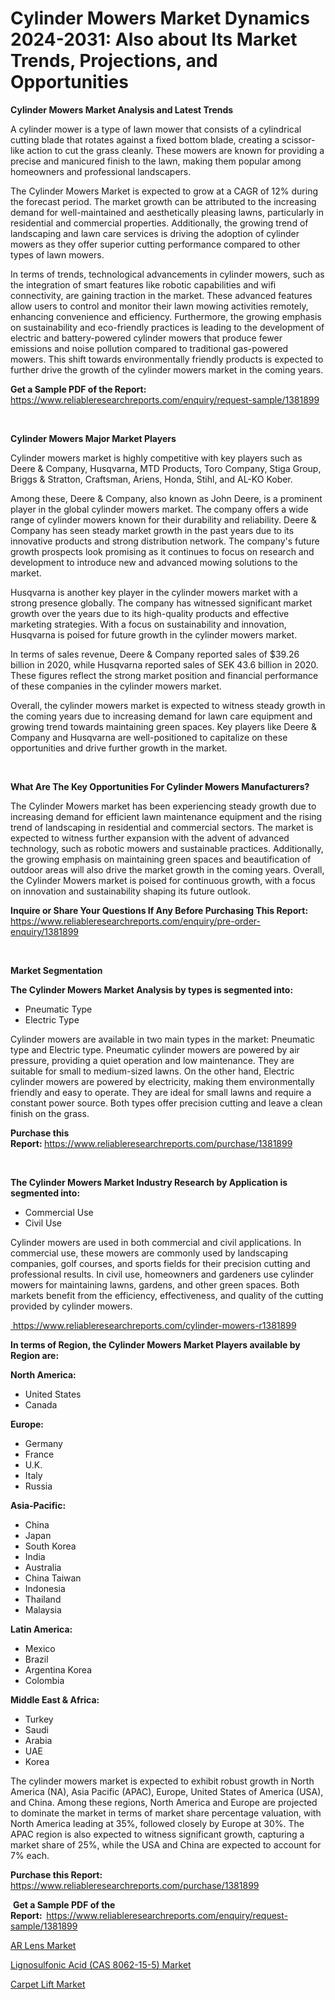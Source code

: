 <p><h1>Cylinder Mowers Market Dynamics 2024-2031: Also about Its Market Trends, Projections, and Opportunities</h1></p><p><strong>Cylinder Mowers Market Analysis and Latest Trends</strong></p>
<p><p>A cylinder mower is a type of lawn mower that consists of a cylindrical cutting blade that rotates against a fixed bottom blade, creating a scissor-like action to cut the grass cleanly. These mowers are known for providing a precise and manicured finish to the lawn, making them popular among homeowners and professional landscapers.</p><p>The Cylinder Mowers Market is expected to grow at a CAGR of 12% during the forecast period. The market growth can be attributed to the increasing demand for well-maintained and aesthetically pleasing lawns, particularly in residential and commercial properties. Additionally, the growing trend of landscaping and lawn care services is driving the adoption of cylinder mowers as they offer superior cutting performance compared to other types of lawn mowers.</p><p>In terms of trends, technological advancements in cylinder mowers, such as the integration of smart features like robotic capabilities and wifi connectivity, are gaining traction in the market. These advanced features allow users to control and monitor their lawn mowing activities remotely, enhancing convenience and efficiency. Furthermore, the growing emphasis on sustainability and eco-friendly practices is leading to the development of electric and battery-powered cylinder mowers that produce fewer emissions and noise pollution compared to traditional gas-powered mowers. This shift towards environmentally friendly products is expected to further drive the growth of the cylinder mowers market in the coming years.</p></p>
<p><strong>Get a Sample PDF of the Report:&nbsp;</strong> <a href="https://www.reliableresearchreports.com/enquiry/request-sample/1381899">https://www.reliableresearchreports.com/enquiry/request-sample/1381899</a></p>
<p>&nbsp;</p>
<p><strong>Cylinder Mowers Major Market Players</strong></p>
<p><p>Cylinder mowers market is highly competitive with key players such as Deere & Company, Husqvarna, MTD Products, Toro Company, Stiga Group, Briggs & Stratton, Craftsman, Ariens, Honda, Stihl, and AL-KO Kober. </p><p>Among these, Deere & Company, also known as John Deere, is a prominent player in the global cylinder mowers market. The company offers a wide range of cylinder mowers known for their durability and reliability. Deere & Company has seen steady market growth in the past years due to its innovative products and strong distribution network. The company's future growth prospects look promising as it continues to focus on research and development to introduce new and advanced mowing solutions to the market.</p><p>Husqvarna is another key player in the cylinder mowers market with a strong presence globally. The company has witnessed significant market growth over the years due to its high-quality products and effective marketing strategies. With a focus on sustainability and innovation, Husqvarna is poised for future growth in the cylinder mowers market.</p><p>In terms of sales revenue, Deere & Company reported sales of $39.26 billion in 2020, while Husqvarna reported sales of SEK 43.6 billion in 2020. These figures reflect the strong market position and financial performance of these companies in the cylinder mowers market.</p><p>Overall, the cylinder mowers market is expected to witness steady growth in the coming years due to increasing demand for lawn care equipment and growing trend towards maintaining green spaces. Key players like Deere & Company and Husqvarna are well-positioned to capitalize on these opportunities and drive further growth in the market.</p></p>
<p>&nbsp;</p>
<p><strong>What Are The Key Opportunities For Cylinder Mowers Manufacturers?</strong></p>
<p><p>The Cylinder Mowers market has been experiencing steady growth due to increasing demand for efficient lawn maintenance equipment and the rising trend of landscaping in residential and commercial sectors. The market is expected to witness further expansion with the advent of advanced technology, such as robotic mowers and sustainable practices. Additionally, the growing emphasis on maintaining green spaces and beautification of outdoor areas will also drive the market growth in the coming years. Overall, the Cylinder Mowers market is poised for continuous growth, with a focus on innovation and sustainability shaping its future outlook.</p></p>
<p><strong>Inquire or Share Your Questions If Any Before Purchasing This Report:</strong> <a href="https://www.reliableresearchreports.com/enquiry/pre-order-enquiry/1381899">https://www.reliableresearchreports.com/enquiry/pre-order-enquiry/1381899</a></p>
<p>&nbsp;</p>
<p><strong>Market Segmentation</strong></p>
<p><strong>The Cylinder Mowers Market Analysis by types is segmented into:</strong></p>
<p><ul><li>Pneumatic Type</li><li>Electric Type</li></ul></p>
<p><p>Cylinder mowers are available in two main types in the market: Pneumatic type and Electric type. Pneumatic cylinder mowers are powered by air pressure, providing a quiet operation and low maintenance. They are suitable for small to medium-sized lawns. On the other hand, Electric cylinder mowers are powered by electricity, making them environmentally friendly and easy to operate. They are ideal for small lawns and require a constant power source. Both types offer precision cutting and leave a clean finish on the grass.</p></p>
<p><strong>Purchase this Report:&nbsp;</strong><a href="https://www.reliableresearchreports.com/purchase/1381899">https://www.reliableresearchreports.com/purchase/1381899</a></p>
<p>&nbsp;</p>
<p><strong>The Cylinder Mowers Market Industry Research by Application is segmented into:</strong></p>
<p><ul><li>Commercial Use</li><li>Civil Use</li></ul></p>
<p><p>Cylinder mowers are used in both commercial and civil applications. In commercial use, these mowers are commonly used by landscaping companies, golf courses, and sports fields for their precision cutting and professional results. In civil use, homeowners and gardeners use cylinder mowers for maintaining lawns, gardens, and other green spaces. Both markets benefit from the efficiency, effectiveness, and quality of the cutting provided by cylinder mowers.</p></p>
<p><a href="https://www.reliableresearchreports.com/cylinder-mowers-r1381899">&nbsp;https://www.reliableresearchreports.com/cylinder-mowers-r1381899</a></p>
<p><strong>In terms of Region, the Cylinder Mowers Market Players available by Region are:</strong></p>
<p>
    <p> <strong> North America: </strong>
        <ul>
            <li>United States</li>
            <li>Canada</li>
        </ul>
        </p> 
    <p> <strong> Europe: </strong>
        <ul>
            <li>Germany</li>
            <li>France</li>
            <li>U.K.</li>
            <li>Italy</li>
            <li>Russia</li>
        </ul>
        </p> 
    <p> <strong> Asia-Pacific: </strong>
        <ul>
            <li>China</li>
            <li>Japan</li>
            <li>South Korea</li>
            <li>India</li>
            <li>Australia</li>
            <li>China Taiwan</li>
            <li>Indonesia</li>
            <li>Thailand</li>
            <li>Malaysia</li>
        </ul>
        </p> 
    <p> <strong> Latin America: </strong>
        <ul>
            <li>Mexico</li>
            <li>Brazil</li>
            <li>Argentina Korea</li>
            <li>Colombia</li>
        </ul>
        </p> 
    <p> <strong> Middle East & Africa: </strong>
        <ul>
            <li>Turkey</li>
            <li>Saudi</li>
            <li>Arabia</li>
            <li>UAE</li>
            <li>Korea</li>
        </ul>
    </p>
    </p>
<p><p>The cylinder mowers market is expected to exhibit robust growth in North America (NA), Asia Pacific (APAC), Europe, United States of America (USA), and China. Among these regions, North America and Europe are projected to dominate the market in terms of market share percentage valuation, with North America leading at 35%, followed closely by Europe at 30%. The APAC region is also expected to witness significant growth, capturing a market share of 25%, while the USA and China are expected to account for 7% each.</p></p>
<p><strong>Purchase this Report: </strong><a href="https://www.reliableresearchreports.com/purchase/1381899">https://www.reliableresearchreports.com/purchase/1381899</a></p>
<p>&nbsp;<strong>Get a Sample PDF of the Report:&nbsp;&nbsp;</strong><a href="https://www.reliableresearchreports.com/enquiry/request-sample/1381899">https://www.reliableresearchreports.com/enquiry/request-sample/1381899</a></p>
<p><strong></strong></p>
<p><p><a href="https://www.linkedin.com/pulse/ar-lens-market-size-reveals-best-marketing-channels-global-ikwue?trackingId=OYyrpKJFvR%2Bi2xSXjuSAgg%3D%3D">AR Lens Market</a></p><p><a href="https://www.linkedin.com/pulse/lignosulfonic-acid-cas-8062-15-5-market-size-evaluating-uubie?trackingId=GEYZx%2BJ1QiWifI4E3SXgfg%3D%3D">Lignosulfonic Acid (CAS 8062-15-5) Market</a></p><p><a href="https://github.com/vimar16th/Market-Research-Report-List-4/blob/main/carpet-lift-market.md">Carpet Lift Market</a></p></p>